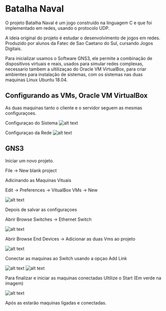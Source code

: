 # Batalha Naval

O projeto Batalha Naval é um jogo construído na linguagem C e que foi implementado em redes, usando o protocolo UDP.

A ideia original do projeto é estudar o desenvolvimento de jogos em redes. 
Produzido por alunos da Fatec de Sao Caetano do Sul, cursando Jogos Digitais.

Para inicializar usamos o Software GNS3, 
ele permite a combinação de dispositivos virtuais e reais, usados ​​para simular redes complexas, necessario tambem a ultilizaçao 
do Oracle VM VirtualBox, para criar ambientes para instalação de sistemas, com os sistemas nas duas maquinas Linux Ubuntu 18.04.

## Configurando as VMs, Oracle VM VirtualBox

As duas maquinas tanto o cliente e o servidor seguem as mesmas configuraçoes.

Configuraçao do Sistema
![alt text](https://i.imgur.com/VH6wAHc.png)

Configuraçao da Rede
![alt text](https://i.imgur.com/elvrkW7.png)

## GNS3

Iniciar um novo projeto.

File -> New blank project

Adicinando as Maquinas Vituais

Edit -> Preferences -> VitualBox VMs -> New

![alt text](https://i.imgur.com/J5PamqK.png)

Depois de salvar as configuraçoes

Abrir Browse Switches -> Ethernet Switch

![alt text](https://i.imgur.com/1ZPkdrl.png)

Abrir Browse End Devices -> Adicionar as duas Vms ao projeto

![alt text](https://i.imgur.com/lilJEKN.png)

Conectar as maquinas ao Switch usando a opçao Add Link 

![alt text](https://i.imgur.com/mpTnWIR.png)
![alt text](https://i.imgur.com/gltGGrh.png)

Para finalizar e iniciar as maquinas conectadas
Ultilize o Start (Em verde na imagem)

![alt text](https://i.imgur.com/eDMU1Ts.png)

Após as estarão maquinas ligadas e conectadas.

